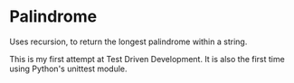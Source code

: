 Palindrome
==========
Uses recursion, to return the longest palindrome within a string.

This is my first attempt at Test Driven Development.
It is also the first time using Python's unittest module.
